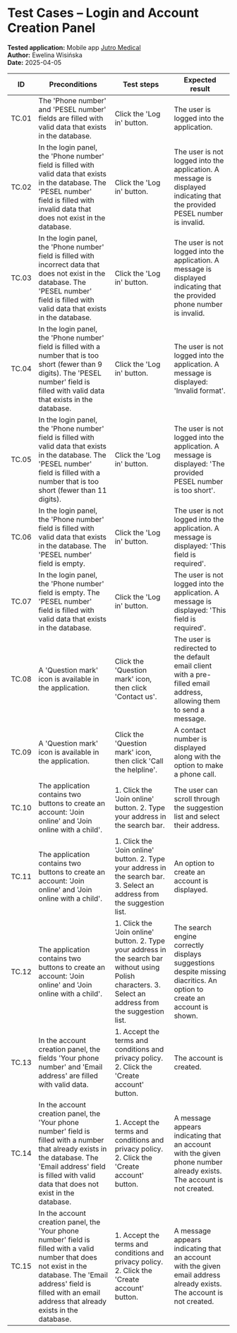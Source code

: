 # Test Cases – Login and Account Creation Panel  
**Tested application:** Mobile app [Jutro Medical](https://doctor.st.jutromedical.com/)  
**Author:** Ewelina Wisińska  
**Date:** 2025-04-05  

| ID     | Preconditions                                                                                                  | Test steps                                                                                                                                     | Expected result                                                                                                  |
|--------|---------------------------------------------------------------------------------------------------------------|------------------------------------------------------------------------------------------------------------------------------------------------|------------------------------------------------------------------------------------------------------------------|
| TC.01  | The 'Phone number' and 'PESEL number' fields are filled with valid data that exists in the database.          | Click the 'Log in' button.                                                                                                                     | The user is logged into the application.                                                                         |
| TC.02  | In the login panel, the 'Phone number' field is filled with valid data that exists in the database. The 'PESEL number' field is filled with invalid data that does not exist in the database. | Click the 'Log in' button.                                                                                                                     | The user is not logged into the application. A message is displayed indicating that the provided PESEL number is invalid. |
| TC.03  | In the login panel, the 'Phone number' field is filled with incorrect data that does not exist in the database. The 'PESEL number' field is filled with valid data that exists in the database. | Click the 'Log in' button.                                                                                                                     | The user is not logged into the application. A message is displayed indicating that the provided phone number is invalid. |
| TC.04  | In the login panel, the 'Phone number' field is filled with a number that is too short (fewer than 9 digits). The 'PESEL number' field is filled with valid data that exists in the database. | Click the 'Log in' button.                                                                                                                     | The user is not logged into the application. A message is displayed: 'Invalid format'.                           |
| TC.05  | In the login panel, the 'Phone number' field is filled with valid data that exists in the database. The 'PESEL number' field is filled with a number that is too short (fewer than 11 digits). | Click the 'Log in' button.                                                                                                                     | The user is not logged into the application. A message is displayed: 'The provided PESEL number is too short'.   |
| TC.06  | In the login panel, the 'Phone number' field is filled with valid data that exists in the database. The 'PESEL number' field is empty. | Click the 'Log in' button.                                                                                                                     | The user is not logged into the application. A message is displayed: 'This field is required'.                  |
| TC.07  | In the login panel, the 'Phone number' field is empty. The 'PESEL number' field is filled with valid data that exists in the database. | Click the 'Log in' button.                                                                                                                     | The user is not logged into the application. A message is displayed: 'This field is required'.                  |
| TC.08  | A 'Question mark' icon is available in the application.                                                       | Click the 'Question mark' icon, then click 'Contact us'.                                                                                       | The user is redirected to the default email client with a pre-filled email address, allowing them to send a message. |
| TC.09  | A 'Question mark' icon is available in the application.                                                       | Click the 'Question mark' icon, then click 'Call the helpline'.                                                                                | A contact number is displayed along with the option to make a phone call.                                       |
| TC.10  | The application contains two buttons to create an account: 'Join online' and 'Join online with a child'.       | 1. Click the 'Join online' button.  2. Type your address in the search bar.                                                                    | The user can scroll through the suggestion list and select their address.                                       |
| TC.11  | The application contains two buttons to create an account: 'Join online' and 'Join online with a child'.       | 1. Click the 'Join online' button.  2. Type your address in the search bar.  3. Select an address from the suggestion list.                    | An option to create an account is displayed.                                                                    |
| TC.12  | The application contains two buttons to create an account: 'Join online' and 'Join online with a child'.       | 1. Click the 'Join online' button.  2. Type your address in the search bar without using Polish characters.  3. Select an address from the suggestion list. | The search engine correctly displays suggestions despite missing diacritics. An option to create an account is shown. |
| TC.13  | In the account creation panel, the fields 'Your phone number' and 'Email address' are filled with valid data.  | 1. Accept the terms and conditions and privacy policy.  2. Click the 'Create account' button.                                                  | The account is created.                                                                                          |
| TC.14  | In the account creation panel, the 'Your phone number' field is filled with a number that already exists in the database. The 'Email address' field is filled with valid data that does not exist in the database. | 1. Accept the terms and conditions and privacy policy.  2. Click the 'Create account' button.                                                  | A message appears indicating that an account with the given phone number already exists. The account is not created. |
| TC.15  | In the account creation panel, the 'Your phone number' field is filled with a valid number that does not exist in the database. The 'Email address' field is filled with an email address that already exists in the database. | 1. Accept the terms and conditions and privacy policy.  2. Click the 'Create account' button.                                                  | A message appears indicating that an account with the given email address already exists. The account is not created. |
